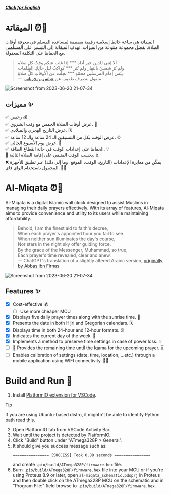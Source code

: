 ***[Click for English](#al-miqata-)***

# الميقاتة ⏰🕌 
الميقاتة هي ساعة حائط إسلامية رقمية مصممة لمساعدة المسلم في معرفة أوقات الصلاة. بفضل مجموعة متنوعة من الميزات، تهدف الميقاتة إلى التيسير على المسلمين مع الحفاظ على التكلفة المعقولة.

> ألا إنني للدين خير أداةِ *** إذا غاب عنكم وقتُ كل صلاةِ  
> ولم تُرَ شمسٌ بالنهار ولم تُنَر  *** كواكبُ ليلٍ حالِكِ الظُلمات  
> بيُمن إمام المرسلين محمّدٍ  *** تجلّت عن الأوقاتِ كلُّ صلاةِ  
> — منقول بتصرف طفيف عن [عباس بن فرناس](https://www.aldiwan.net/poem68990.html)

![Screenshot from 2023-06-20 21-07-34](https://github.com/mohamed-sallam/Al-Miqata/assets/59128458/3146b852-d663-4ef0-b840-6c5cbcce4c6f)


## مميزات ✨
✅ رخيص 💰  
✅ عرض أوقات الصلاة الخمس مع وقت الشروق. 🌅  
✅ عرض التاريخ الهجري والميلادي. 🗓️  
✅ عرض الوقت بكل من التنسيقين الـ 24 ساعة والـ 12 ساعة. ⏰  
✅ عرض يوم الأسبوع الحالي. 📅  
✅ الحفاظ على إعدادات الوقت في حالة انقطاع الطاقة. 💡  
 🚧 يحسب الوقت المتبقي على إقامة الصلاة التالية. ⏳  
 ❌ يمكّن من معايرة الإعدادات (التاريخ، الوقت، الموقع، وما إلى ذلك) عبر تطبيق للأجهزة المحمول باستخدام الواي فاي. 📱🌐  


# Al-Miqata ⏰🕌
Al-Miqata is a digital Islamic wall clock designed to assist Muslims in managing their daily prayers effectively. With its array of features, Al-Miqata aims to provide convenience and utility to its users while maintaining affordability.
> Behold, I am the finest aid to faith's decree,  
> When each prayer's appointed hour you fail to see.  
> When neither sun illuminates the day's course,  
> Nor stars in the night sky offer guiding force.  
> By the grace of the Messenger, Muhammad, so true,  
> Each prayer's time revealed, clear and anew.  
> — ChatGPT's translation of a slightly altered Arabic version, [originally by Abbas ibn Firnas](https://www.aldiwan.net/poem68990.html)


![Screenshot from 2023-06-20 21-07-34](https://github.com/mohamed-sallam/Al-Miqata/assets/59128458/3146b852-d663-4ef0-b840-6c5cbcce4c6f)


## Features ✨
- [x] Cost-effective 💰
  - [ ] Use more cheaper MCU   
- [x] Displays five daily prayer times along with the sunrise time. 🌅
- [x] Presents the date in both Hijri and Gregorian calendars. 🗓️
- [x] Displays time in both 24-hour and 12-hour formats. ⏰
- [x] Indicates the current day of the week. 📅
- [x] Implements a method to preserve time settings in case of power loss. 💡
- [ ] 🚧 Provides the remaining time until the Iqama for the upcoming prayer. ⏳
- [ ] Enables calibration of settings (date, time, location, ...etc.) through a mobile application using WIFI connectivity. 📱🌐

# Build and Run 🚀
1. Install [PlatformIO extension for VSCode](https://marketplace.visualstudio.com/items?itemName=platformio.platformio-ide).
  > [!TIP]
  > If you are using Ubuntu-based distro, it mightn't be able to identify Python path read [this](https://community.platformio.org/t/ubuntu-vscode-pio-extension-install-platformio-can-not-find-working-python-3-6-interpreter/27853/9).
2. Open PlatformIO tab from VSCode Activity Bar.
3. Wait until the project is detected by PlatformIO.
4. Click "Build" button under "ATmega328P > General".
5. It should give you success message such as:
   ```
   ================ [SUCCESS] Took 0.88 seconds ================
   ```
   and create `.pio/build/ATmega328P/firmware.hex` file.
6. Burn `.pio/build/ATmega328P/firmware.hex` file into your MCU or if you're using Proteus 8.9 or later, open `al-miqata_schematic.pdsprj` in Proteus and then double click on the ATmega328P MCU on the schematic and in "Program File:" field browse to `.pio/build/ATmega328P/firmware.hex`.